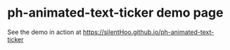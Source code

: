 # ph-animated-text-ticker demo page

See the demo in action at https://silentHoo.github.io/ph-animated-text-ticker